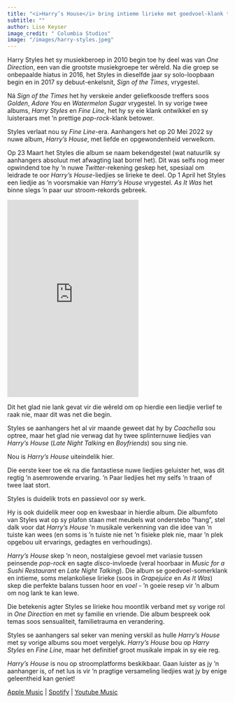 ```yaml
---
title: "<i>Harry’s House</i> bring intieme lirieke met goedvoel-klank tuis"
subtitle: ""
author: Lise Keyser
image_credit: " Columbia Studios"
image: "/images/harry-styles.jpeg"
---
```


Harry Styles het sy musiekberoep in 2010 begin toe hy deel was van _One Direction_, een van die grootste musiekgroepe ter wêreld. Na die groep se onbepaalde hiatus in 2016, het Styles in dieselfde jaar sy solo-loopbaan begin en in 2017 sy debuut-enkelsnit, _Sign of the Times_, vrygestel.

Ná _Sign of the Times_ het hy verskeie ander geliefkoosde treffers soos _Golden_, _Adore You_ en _Watermelon Sugar_ vrygestel. In sy vorige twee albums, _Harry Styles_ en _Fine Line_, het hy sy eie klank ontwikkel en sy luisteraars met ’n prettige _pop-rock_-klank betower.

Styles verlaat nou sy _Fine Line_-era. Aanhangers het op 20 Mei 2022 sy nuwe album, _Harry’s House_, met liefde en opgewondenheid verwelkom.

Op 23 Maart het Styles die album se naam bekendgestel (wat natuurlik sy aanhangers absoluut met afwagting laat borrel het). Dit was selfs nog meer opwindend toe hy ’n nuwe _Twitter_-rekening geskep het, spesiaal om leidrade te oor _Harry’s House_-liedjies se lirieke te deel. Op 1 April het Styles een liedjie as ’n voorsmakie van _Harry’s House_ vrygestel. _As It Was_ het binne slegs ’n paar uur stroom-rekords gebreek.

<iframe 
    loading="lazy"
    allow="autoplay *; encrypted-media *;"
    frameborder="0"
    height="450"
    style={{ 
        width: "100%",
        overflow: "hidden",
        background: "#efefef",
        borderRadius: "10px"
    }}
    sandbox="allow-forms allow-popups allow-same-origin allow-scripts allow-storage-access-by-user-activation allow-top-navigation-by-user-activation" src="https://embed.music.apple.com/za/album/harrys-house/1615584999">
</iframe>

Dit het glad nie lank gevat vir die wêreld om op hierdie een liedjie verlief te raak nie, maar dit was net die begin.

Styles se aanhangers het al vir maande geweet dat hy by _Coachella_ sou optree, maar het glad nie verwag dat hy twee splinternuwe liedjies van _Harry’s House_ (_Late Night Talking_ en _Boyfriends_) sou sing nie.

Nou is _Harry’s House_ uiteindelik hier.

Die eerste keer toe ek na die fantastiese nuwe liedjies geluister het, was dit regtig ’n asemrowende ervaring. ’n Paar liedjies het my selfs ’n traan of twee laat stort.

Styles is duidelik trots en passievol oor sy werk.

Hy is ook duidelik meer oop en kwesbaar in hierdie album. Die albumfoto van Styles wat op sy plafon staan met meubels wat onderstebo “hang”, stel dalk voor dat _Harry’s House_ ’n musikale verkenning van die idee van ’n tuiste kan wees (en soms is ’n tuiste nie net ’n fisieke plek nie, maar ’n plek opgebou uit ervarings, gedagtes en verhoudings).

_Harry’s House_ skep ’n neon, nostalgiese gevoel met variasie tussen peinsende _pop-rock_ en sagte _disco_-invloede (veral hoorbaar in _Music for a Sushi Restaurant_ en _Late Night Talking_). Die album se goedvoel-somerklank en intieme, soms melankoliese lirieke (soos in _Grapejuice_ en _As It Was_) skep die perfekte balans tussen hoor en _voel_ - ’n goeie resep vir ’n album om nog lank te kan lewe.

Die betekenis agter Styles se lirieke hou moontlik verband met sy vorige rol in _One Direction_ en met sy familie en vriende. Die album bespreek ook temas soos sensualiteit, familietrauma en verandering.

Styles se aanhangers sal seker van mening verskil as hulle _Harry’s House_ met sy vorige albums sou moet vergelyk. _Harry’s House_ bou op _Harry Styles_ en _Fine Line_, maar het definitief groot musikale impak in sy eie reg.

_Harry’s House_ is nou op stroomplatforms beskikbaar. Gaan luister as jy ’n aanhanger is, of net lus is vir ’n pragtige versameling liedjies wat jy by enige geleentheid kan geniet!

[Apple Music](https://music.apple.com/za/album/harrys-house/1615584999) |
[Spotify](https://open.spotify.com/album/5r36AJ6VOJtp00oxSkBZ5h?si=zZFGU-bhS5u2Z204zvZWLw) |
[Youtube Music](https://music.youtube.com/playlist?list=OLAK5uy_mu3voG4KzkhRlc7eIWpkOieVW-I5GFMKs&feature=share)

